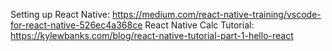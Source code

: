 Setting up React Native: https://medium.com/react-native-training/vscode-for-react-native-526ec4a368ce
React Native Calc Tutorial: https://kylewbanks.com/blog/react-native-tutorial-part-1-hello-react